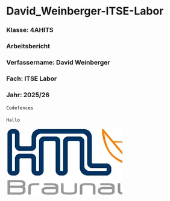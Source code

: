 # David_Weinberger-ITSE-Labor

### Klasse: 4AHITS
### Arbeitsbericht
### Verfassername: David Weinberger
### Fach: ITSE Labor
### Jahr: 2025/26



```
Codefences

Hallo
```
![asdf](img/OIP.webp)

